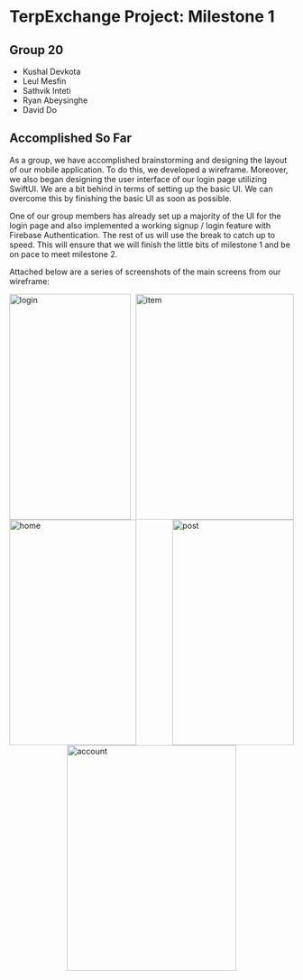 # TerpExchange Project: Milestone 1

## Group 20
- Kushal Devkota
- Leul Mesfin
- Sathvik Inteti
- Ryan Abeysinghe
- David Do

## Accomplished So Far
As a group, we have accomplished brainstorming and designing the layout of our mobile application. To do this, we developed a wireframe. Moreover, we also began designing the user interface of our login page utilizing SwiftUI. We are a bit behind in terms of setting up the basic UI. We can overcome this by finishing the basic UI as soon as possible. 

One of our group members has already set up a majority of the UI for the login page and also implemented a working signup / login feature with Firebase Authentication. The rest of us will use the break to catch up to speed. This will ensure that we will finish the little bits of milestone 1 and be on pace to meet milestone 2. 

Attached below are a series of screenshots of the main screens from our wireframe:

<div style="display: flex; flex-wrap: wrap; justify-content: space-between;">
  <img src="https://user-images.githubusercontent.com/96553874/226084686-0124c860-e490-430d-b5a5-9cc66a0dfa64.png" alt="login" width="215" height="400">
  <img alt="item" src ="https://user-images.githubusercontent.com/96553874/226084690-ccb03116-92d5-4376-9966-334c664bc043.png" width="280" height="400">
  <img alt="home" src="https://user-images.githubusercontent.com/96553874/226084917-42118616-0133-4d6b-b200-01f9c4f239ad.png" width="225" height="400">
  <img alt="post" src="https://user-images.githubusercontent.com/96553874/226084695-631c8a6c-0fd8-46d4-82b9-bfea2f297881.png" width="215" height="400">
</div>

<div style="display: flex; justify-content: center;">
  <img alt="account" src ="https://user-images.githubusercontent.com/96553874/226084692-743d7b41-7971-4263-ac78-f10b1fbeeb0e.png" width="300" height="400">

</div>


